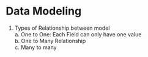 # Data Modeling

1. Types of Relationship between model \
    a. One to One: Each Field can only have one value \
    b. One to Many Relationship \
    c. Many to many
